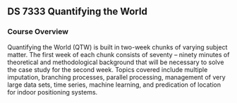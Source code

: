 ## DS 7333 Quantifying the World  

### Course Overview  

Quantifying the World (QTW) is built in two-week chunks of varying subject matter. The first
week of each chunk consists of seventy – ninety minutes of theoretical and methodological
background that will be necessary to solve the case study for the second week. Topics covered
include multiple imputation, branching processes, parallel processing, management of very
large data sets, time series, machine learning, and predication of location for indoor positioning
systems.